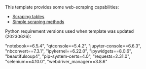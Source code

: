 This template provides some web-scraping capabilities:
- [Scraping tables](https://github.com/ow-gryphon/gryphon-web-scraping/blob/master/template/notebooks/web_scraping/%5Brename%5D%20Reading%20tabular%20data.ipynb)
- [Simple scraping methods](https://github.com/ow-gryphon/gryphon-web-scraping/blob/master/template/notebooks/web_scraping/%5Brename%5D%20Simple%20scraping.ipynb)


Python requirement versions used when template was updated (20230626):

"notebook==6.5.4", 
"qtconsole==5.4.2", 
"jupyter-console==6.6.3",
"nbconvert==7.3.1",
"ipykernel==6.22.0",
"ipywidgets==8.0.6",
"beautifulsoup4", 
"pip-system-certs=4.0",
"requests=2.31.0",
"selenium==4.10.0",
"webdriver_manager==3.8.6"
